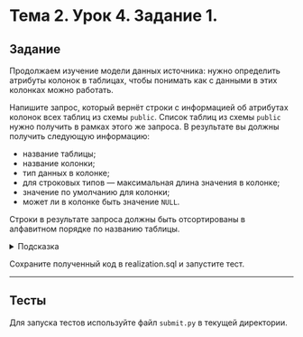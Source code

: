 # Тема 2. Урок 4. Задание 1. #

## Задание

Продолжаем изучение модели данных источника: нужно определить атрибуты колонок в таблицах, чтобы понимать как с данными в этих колонках можно работать.

Напишите запрос, который вернёт строки с информацией об атрибутах колонок всех таблиц из схемы `public`. Список таблиц из схемы `public` нужно получить в рамках этого же запроса. В результате вы должны получить следующую информацию:

- название таблицы;
- название колонки;
- тип данных в колонке;
- для строковых типов — максимальная длина значения в колонке;
- значение по умолчанию для колонки;
- может ли в колонке быть значение `NULL`.

Строки в результате запроса должны быть отсортированы в алфавитном порядке по названию таблицы.

<details>
<summary>Подсказка</summary>

Обратите внимание на системные представления `information_schema.columns` и  `information_schema.tables`.

</details>

Сохраните полученный код в realization.sql и запустите тест.

---

## Тесты

Для запуска тестов используйте файл `submit.py` в текущей директории.

